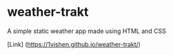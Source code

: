 # weather-trakt

A simple static weather app made using HTML and CSS

[Link] (https://1vishen.github.io/weather-trakt/)
